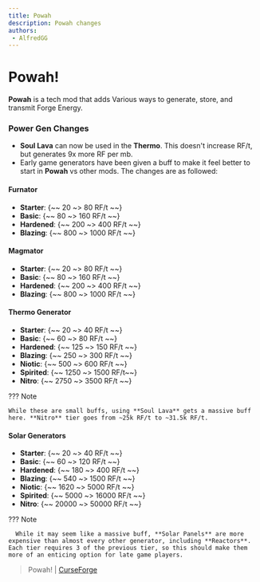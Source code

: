 ```yaml
---
title: Powah
description: Powah changes
authors:
 - AlfredGG
---  
```


# Powah!

**Powah** is a tech mod that adds Various ways to generate, store, and transmit Forge Energy.

### Power Gen Changes

- **Soul Lava** can now be used in the **Thermo**. This doesn't increase RF/t, but generates 9x more RF per mb.
- Early game generators have been given a buff to make it feel better to start in **Powah** vs other mods. The changes are as followed:

#### Furnator

- **Starter**: {~~ 20 ~> 80 RF/t ~~}
- **Basic**: {~~ 80 ~> 160 RF/t ~~}
- **Hardened**: {~~ 200 ~> 400 RF/t ~~}
- **Blazing**: {~~ 800 ~> 1000 RF/t ~~}

#### Magmator

- **Starter**: {~~ 20 ~> 80 RF/t ~~}
- **Basic**: {~~ 80 ~> 160 RF/t ~~}
- **Hardened**: {~~ 200 ~> 400 RF/t ~~}
- **Blazing**: {~~ 800 ~> 1000 RF/t ~~}

#### Thermo Generator

- **Starter**: {~~ 20 ~> 40 RF/t ~~}
- **Basic**: {~~ 60 ~> 80 RF/t ~~}
- **Hardened**: {~~ 125 ~> 150 RF/t ~~}
- **Blazing**: {~~ 250 ~> 300 RF/t ~~}
- **Niotic**: {~~ 500 ~> 600 RF/t ~~}
- **Spirited**: {~~ 1250 ~> 1500 RF/t~~}
- **Nitro**: {~~ 2750 ~> 3500 RF/t ~~}

??? Note

    While these are small buffs, using **Soul Lava** gets a massive buff here. **Nitro** tier goes from ~25k RF/t to ~31.5k RF/t.
    
#### Solar Generators

- **Starter**: {~~ 20 ~> 40 RF/t ~~}
- **Basic**: {~~ 60 ~> 120 RF/t ~~}
- **Hardened**: {~~ 180 ~> 400 RF/t ~~}
- **Blazing**: {~~ 540 ~> 1500 RF/t ~~}
- **Niotic**: {~~ 1620 ~> 5000 RF/t ~~}
- **Spirited**: {~~ 5000 ~> 16000 RF/t ~~}
- **Nitro**: {~~ 20000 ~> 50000 RF/t ~~}

??? Note

      While it may seem like a massive buff, **Solar Panels** are more expensive than almost every other generator, including **Reactors**. Each tier requires 3 of the previous tier, so this should make them more of an enticing option for late game players.

> Powah! | [CurseForge](https://legacy.curseforge.com/minecraft/mc-mods/powah)
